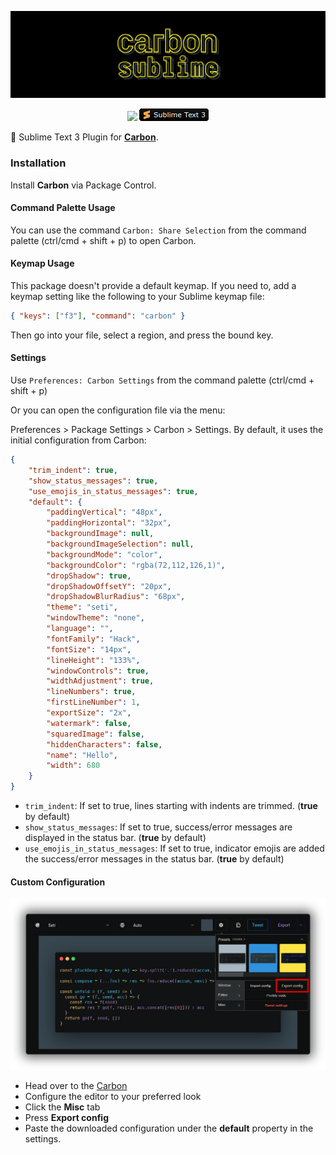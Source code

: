 ![](https://raw.githubusercontent.com/molnarmark/carbonSublime/master/assets/header.png)

<p align="center">
  <img src="https://img.shields.io/github/v/release/molnarmark/carbonsublime"/>
  <img src="https://raw.githubusercontent.com/molnarmark/carbonSublime/master/assets/sublbadge.png"/>
</p>

🎨 Sublime Text 3 Plugin for **[Carbon](https://carbon.now.sh)**.

### Installation

Install **Carbon** via Package Control.

#### Command Palette Usage

You can use the command `Carbon: Share Selection` from the command palette (ctrl/cmd + shift + p) to open Carbon.

#### Keymap Usage

This package doesn't provide a default keymap. If you need to, add a keymap setting like the following to your Sublime keymap file:

```json
{ "keys": ["f3"], "command": "carbon" }
```

Then go into your file, select a region, and press the bound key.

#### Settings

Use `Preferences: Carbon Settings` from the command palette (ctrl/cmd + shift + p)

Or you can open the configuration file via the menu:

Preferences > Package Settings > Carbon > Settings. By default, it uses the initial configuration from Carbon:

```json
{
    "trim_indent": true,
    "show_status_messages": true,
    "use_emojis_in_status_messages": true,
    "default": {
        "paddingVertical": "48px",
        "paddingHorizontal": "32px",
        "backgroundImage": null,
        "backgroundImageSelection": null,
        "backgroundMode": "color",
        "backgroundColor": "rgba(72,112,126,1)",
        "dropShadow": true,
        "dropShadowOffsetY": "20px",
        "dropShadowBlurRadius": "68px",
        "theme": "seti",
        "windowTheme": "none",
        "language": "",
        "fontFamily": "Hack",
        "fontSize": "14px",
        "lineHeight": "133%",
        "windowControls": true,
        "widthAdjustment": true,
        "lineNumbers": true,
        "firstLineNumber": 1,
        "exportSize": "2x",
        "watermark": false,
        "squaredImage": false,
        "hiddenCharacters": false,
        "name": "Hello",
        "width": 680
    }
}
```

-   `trim_indent`: If set to true, lines starting with indents are trimmed. (**true** by default)
-   `show_status_messages`: If set to true, success/error messages are displayed in the status bar. (**true** by default)
-   `use_emojis_in_status_messages`: If set to true, indicator emojis are added the success/error messages in the status bar. (**true** by default)

#### Custom Configuration

![](https://raw.githubusercontent.com/molnarmark/carbonSublime/master/assets/exportconfig.png)

-   Head over to the [Carbon](https://carbon.now.sh)
-   Configure the editor to your preferred look
-   Click the **Misc** tab
-   Press **Export config**
-   Paste the downloaded configuration under the **default** property in the settings.
